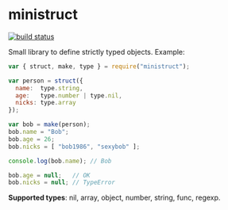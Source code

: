 ministruct
==========

[![build status](https://secure.travis-ci.org/antonkovalyov/ministruct.png)](http://travis-ci.org/antonkovalyov/ministruct)

Small library to define strictly typed objects. Example:

```javascript
var { struct, make, type } = require("ministruct");

var person = struct({
  name:  type.string,
  age:   type.number | type.nil,
  nicks: type.array
});

var bob = make(person);
bob.name = "Bob";
bob.age = 26;
bob.nicks = [ "bob1986", "sexybob" ];

console.log(bob.name); // Bob

bob.age = null;   // OK
bob.nicks = null; // TypeError
```

**Supported types**: nil, array, object, number, string, func, regexp.